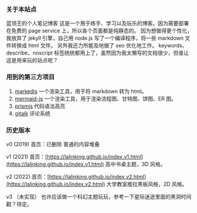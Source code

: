 ### 关于本站点

蓝领王的个人笔记博客
这是一个用于练手、学习以及玩乐的博客。因为需要部署在免费的 page service 上，所以各个页面都是纯静态的。
因为想做得更个性化，我放弃了 jekyll 引擎，自己用 node.js 写了一个编译程序，将一些 markdown 文件转换成 html 文件。
另外我还力所能及地做了 seo 优化地工作。 keywords、describe、noscript 标签统统都用上了，虽然因为我太懒写的文档很少，但谁让这是用来玩的站点呢？

### 用到的第三方项目

1. [markedjs](https://github.com/markedjs/marked) 一个渲染工具，用于将 markdown 转为 html。
2. [mermaid-js](https://mermaid-js.github.io/mermaid) 一个渲染工具，用于渲染流程图、甘特图、饼图、ER 图。
3. [prismjs](https://prismjs.com/) 代码语法高亮
4. [gitalk](https://github.com/gitalk/gitalk) 评论系统

### 历史版本

v0 (2019) 首页：已删除
  普通的内容堆叠

v1 (2021) 首页：[https://lalinking.github.io/index.v1.html](https://lalinking.github.io/index.v1.html)
  高中书桌主题，3D 风格。

v2 (2022) 首页：[https://lalinking.github.io/index.v2.html](https://lalinking.github.io/index.v2.html)
  大学教室推拉黑板风格，2D 风格。

v3 （未实现）
  也许应该做一个科幻主题玩玩，参考一下星际迷途里面的黑洞时间戳？待定。